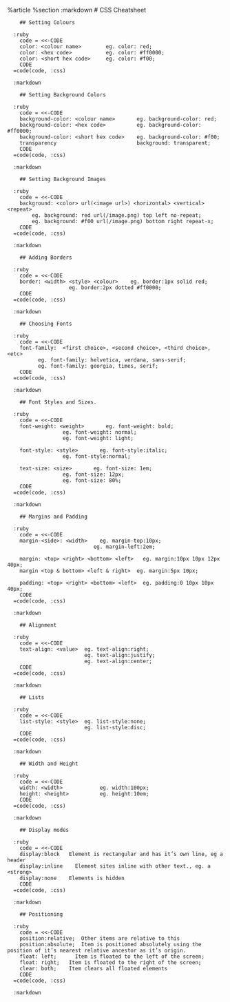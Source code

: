 %article
    %section
      :markdown
        # CSS Cheatsheet
  
        ## Setting Colours
  
      :ruby
        code = <<-CODE
        color: <colour name>        eg. color: red;
        color: <hex code>           eg. color: #ff0000;
        color: <short hex code>     eg. color: #f00;
        CODE
      =code(code, :css)
  
      :markdown
  
        ## Setting Background Colors
  
      :ruby
        code = <<-CODE
        background-color: <colour name>       eg. background-color: red;
        background-color: <hex code>          eg. background-color: #ff0000;
        background-color: <short hex code>    eg. background-color: #f00;
        transparency                          background: transparent;
        CODE
      =code(code, :css)
  
      :markdown
  
        ## Setting Background Images
  
      :ruby
        code = <<-CODE
        background: <color> url(<image url>) <horizontal> <vertical> <repeat>
            eg. background: red url(/image.png) top left no-repeat;
            eg. background: #f00 url(/image.png) bottom right repeat-x;
        CODE
      =code(code, :css)
  
      :markdown
  
        ## Adding Borders
  
      :ruby
        code = <<-CODE
        border: <width> <style> <colour>    eg. border:1px solid red;
                        eg. border:2px dotted #ff0000;
        CODE
      =code(code, :css)
  
      :markdown
  
        ## Choosing Fonts
  
      :ruby
        code = <<-CODE
        font-family:  <first choice>, <second choice>, <third choice>, <etc>
              eg. font-family: helvetica, verdana, sans-serif;
              eg. font-family: georgia, times, serif;
        CODE
      =code(code, :css)
  
      :markdown
  
        ## Font Styles and Sizes.
  
      :ruby
        code = <<-CODE
        font-weight: <weight>       eg. font-weight: bold;
                      eg. font-weight: normal;
                      eg. font-weight: light;
  
        font-style: <style>       eg. font-style:italic;
                      eg. font-style:normal;
  
        text-size: <size>       eg. font-size: 1em;
                      eg. font-size: 12px;
                      eg. font-size: 80%;
        CODE
      =code(code, :css)
  
      :markdown
  
        ## Margins and Padding
  
      :ruby
        code = <<-CODE
        margin-<side>: <width>    eg. margin-top:10px;
                                eg. margin-left:2em;
  
        margin: <top> <right> <bottom> <left>   eg. margin:10px 10px 12px 40px;
        margin <top & bottom> <left & right>  eg. margin:5px 10px;
  
        padding: <top> <right> <bottom> <left>  eg. padding:0 10px 10px 40px;
        CODE
      =code(code, :css)
  
      :markdown
  
        ## Alignment
  
      :ruby
        code = <<-CODE
        text-align: <value>  eg. text-align:right;
                             eg. text-align:justify;
                             eg. text-align:center;
        CODE
      =code(code, :css)
  
      :markdown
  
        ## Lists
  
      :ruby
        code = <<-CODE
        list-style: <style>  eg. list-style:none;
                             eg. list-style:disc;
        CODE
      =code(code, :css)
  
      :markdown
  
        ## Width and Height
  
      :ruby
        code = <<-CODE
        width: <width>            eg. width:100px;
        height: <height>          eg. height:10em;
        CODE
      =code(code, :css)
  
      :markdown
  
        ## Display modes
  
      :ruby
        code = <<-CODE
        display:block   Element is rectangular and has it’s own line, eg a header
        display:inline    Element sites inline with other text., eg. a <strong>
        display:none    Elements is hidden
        CODE
      =code(code, :css)
  
      :markdown
  
        ## Positioning
  
      :ruby
        code = <<-CODE
        position:relative;  Other items are relative to this
        position:absolute;  Item is positioned absolutely using the position of it’s nearest relative ancestor as it’s origin.
        float: left;      Item is floated to the left of the screen;
        float: right;   Item is floated to the right of the screen;
        clear: both;    Item clears all floated elements
        CODE
      =code(code, :css)
  
      :markdown
  